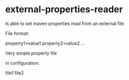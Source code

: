 # external-properties-reader
Is able to set maven properties read from an external file


File format:

property1=value1
property2=value2
...

Very simple property file


in configuration:
<files>
<param>file1</param>
<param>file2</param>
</files>
